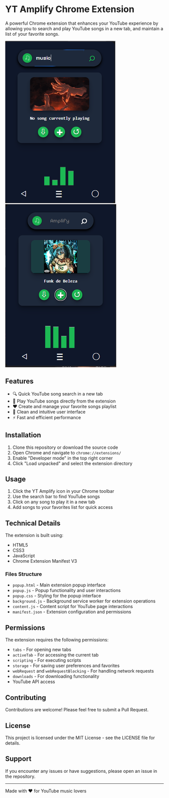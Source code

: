 # YT Amplify Chrome Extension

A powerful Chrome extension that enhances your YouTube experience by allowing you to search and play YouTube songs in a new tab, and maintain a list of your favorite songs.

![YT Amplify Preview 1](preview1.png)  
![YT Amplify Preview 2](preview.png)  

## Features

- 🔍 Quick YouTube song search in a new tab
- 🎵 Play YouTube songs directly from the extension
- ❤️ Create and manage your favorite songs playlist
- 🎨 Clean and intuitive user interface
- ⚡ Fast and efficient performance

## Installation

1. Clone this repository or download the source code
2. Open Chrome and navigate to `chrome://extensions/`
3. Enable "Developer mode" in the top right corner
4. Click "Load unpacked" and select the extension directory

## Usage

1. Click the YT Amplify icon in your Chrome toolbar
2. Use the search bar to find YouTube songs
3. Click on any song to play it in a new tab
4. Add songs to your favorites list for quick access

## Technical Details

The extension is built using:
- HTML5
- CSS3
- JavaScript
- Chrome Extension Manifest V3

### Files Structure

- `popup.html` - Main extension popup interface
- `popup.js` - Popup functionality and user interactions
- `popup.css` - Styling for the popup interface
- `background.js` - Background service worker for extension operations
- `content.js` - Content script for YouTube page interactions
- `manifest.json` - Extension configuration and permissions

## Permissions

The extension requires the following permissions:
- `tabs` - For opening new tabs
- `activeTab` - For accessing the current tab
- `scripting` - For executing scripts
- `storage` - For saving user preferences and favorites
- `webRequest` and `webRequestBlocking` - For handling network requests
- `downloads` - For downloading functionality
- YouTube API access

## Contributing

Contributions are welcome! Please feel free to submit a Pull Request.

## License

This project is licensed under the MIT License - see the LICENSE file for details.

## Support

If you encounter any issues or have suggestions, please open an issue in the repository.

---

Made with ❤️ for YouTube music lovers

